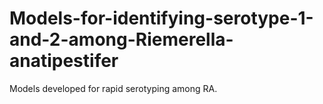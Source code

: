 # Models-for-identifying-serotype-1-and-2-among-Riemerella-anatipestifer
Models developed for rapid serotyping among RA.
